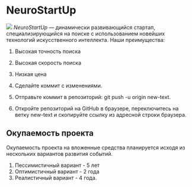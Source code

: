 
# NeuroStartUp
![](https://netology-code.github.io/git-homeworks/introduction/assets/logo.png)
*NeuroStartUp* — динамически развивающийся стартап, специализирующийся на поиске с использованием новейших технологий искусственного интеллекта.
Наши преимущества:
1. Высокая точность поиска
2. Высокая скорость поиска
3. Низкая цена

4. Сделайте коммит с изменениями.
5. Отправьте коммит в репозиторий: git push -u origin new-text.
6. Откройте репозиторий на GitHub в браузере, переключитесь на ветку new-text и скопируйте ссылку из адресной строки браузера.

## Окупаемость проекта

Окупаемость проекта на вложенные средства планируется исходя из нескольких вариантов развития событий.

1. Пессимистичный вариант - 5 лет
2. Оптимистичный вариант - 2 года
3. Реалистичный вариант - 4 года.